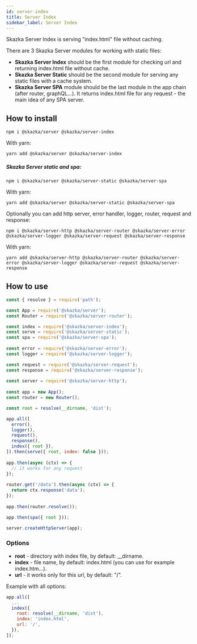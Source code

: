 ```yaml
---
id: server-index
title: Server Index
sidebar_label: Server Index
---
```

Skazka Server Index is serving "index.html" file without caching.

There are 3 Skazka Server modules for working with static files:
- **Skazka Server Index** should be the first module for checking url and returning index.html file without cache.
- **Skazka Server Static** should be the second module for serving any static files with a cache system.
- **Skazka Server SPA** module should be the last module in the app chain (after router, graphQL...).
It returns index.html file for any request - the main idea of any SPA server.

## How to install

    npm i @skazka/server @skazka/server-index
    
With yarn:

    yarn add @skazka/server @skazka/server-index
    
##### Skazka Server static and spa:

    npm i @skazka/server @skazka/server-static @skazka/server-spa
    
With yarn:

    yarn add @skazka/server @skazka/server-static @skazka/server-spa
    
Optionally you can add http server, error handler, logger, router, request and response:

    npm i @skazka/server-http @skazka/server-router @skazka/server-error @skazka/server-logger @skazka/server-request @skazka/server-response
      
With yarn:

    yarn add @skazka/server-http @skazka/server-router @skazka/server-error @skazka/server-logger @skazka/server-request @skazka/server-response

## How to use

```javascript
const { resolve } = require('path');

const App = require('@skazka/server');
const Router = require('@skazka/server-router');

const index = require('@skazka/server-index');
const serve = require('@skazka/server-static');
const spa = require('@skazka/server-spa');
        
const error = require('@skazka/server-error');
const logger = require('@skazka/server-logger');

const request = require('@skazka/server-request');
const response = require('@skazka/server-response');
        
const server = require('@skazka/server-http');
        
const app = new App();
const router = new Router();

const root = resolve(__dirname, 'dist');

app.all([
  error(),
  logger(),
  request(),
  response(),
  index({ root }),
]).then(serve({ root, index: false }));
    
app.then(async (ctx) => {
  // it works for any request
});
    
router.get('/data').then(async (ctx) => {
  return ctx.response('data'); 
});
        
app.then(router.resolve());

app.then(spa({ root }));

server.createHttpServer(app);
```

### Options

- **root** - directory with index file, by default: __dirname.
- **index** - file name, by default: index.html (you can use for example index.htm...).
- **url** - it works only for this url, by default: "/".

Example with all options:

```javascript
app.all([
  ...
  index({
    root: resolve(__dirname, 'dist'),
    index: 'index.html',
    url: '/',
  }),
]);
```
